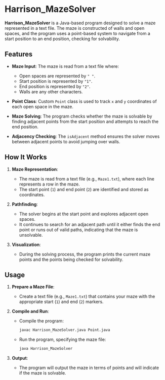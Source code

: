 # Harrison_MazeSolver

**Harrison_MazeSolver** is a Java-based program designed to solve a maze represented in a text file. The maze is constructed of walls and open spaces, and the program uses a point-based system to navigate from a start position to an end position, checking for solvability.

## Features

- **Maze Input**: The maze is read from a text file where:
  - Open spaces are represented by `" "`.
  - Start position is represented by `"1"`.
  - End position is represented by `"2"`.
  - Walls are any other characters.
  
- **Point Class**: Custom `Point` class is used to track `x` and `y` coordinates of each open space in the maze.
  
- **Maze Solving**: The program checks whether the maze is solvable by finding adjacent points from the start position and attempts to reach the end position.

- **Adjacency Checking**: The `isAdjacent` method ensures the solver moves between adjacent points to avoid jumping over walls.

## How It Works

1. **Maze Representation**: 
   - The maze is read from a text file (e.g., `Maze1.txt`), where each line represents a row in the maze.
   - The start point (`1`) and end point (`2`) are identified and stored as coordinates.

2. **Pathfinding**: 
   - The solver begins at the start point and explores adjacent open spaces.
   - It continues to search for an adjacent path until it either finds the end point or runs out of valid paths, indicating that the maze is unsolvable.

3. **Visualization**: 
   - During the solving process, the program prints the current maze points and the points being checked for solvability.

## Usage

1. **Prepare a Maze File**: 
   - Create a text file (e.g., `Maze1.txt`) that contains your maze with the appropriate start (`1`) and end (`2`) markers.
   
2. **Compile and Run**:
   - Compile the program:
     ```bash
     javac Harrison_MazeSolver.java Point.java
     ```
   - Run the program, specifying the maze file:
     ```bash
     java Harrison_MazeSolver
     ```

3. **Output**: 
   - The program will output the maze in terms of points and will indicate if the maze is solvable.
